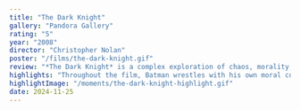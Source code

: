 ```yaml
---
title: "The Dark Knight"
gallery: "Pandora Gallery"
rating: "5"
year: "2008"
director: "Christopher Nolan"
poster: "/films/the-dark-knight.gif"
review: "*The Dark Knight* is a complex exploration of chaos, morality, and the duality of human natue. It transcends the superhero genre to deliver a compelling commentary on the fragile balance between order and anarchy. As Gotham City teeters on the brink of collapse, Bruce Wayne confronts his ideological opposite: The Joker, a nihilistic force who thrives on societal destruction. The film delves into the chaos unleashed when humanity pushes the boundaries of morality, yet it still offers a glimmer of hope through resilience and sacrifice. At its heart, *The Dark Knight* is a study of the ethical dilemmas inherent in making “hard choices” for the greater good."
highlights: "Throughout the film, Batman wrestles with his own moral code, torn between saving Gothan and the personal cost of losing his identity and loved ones. His internal conflict mirrors the impossible choices faced by leaders like Dr. Brand in *Interstellar*; the Joker’s chaotic philosophy recalls the calculated manipulations of the synthetics in *Alien: Romulus* as both serve to challenge human ethics and explose the fragility of societal order. *The Dark Knight* is both a critique and celebration of the human condition, offering no easy answers but leaving a lasting impact."
highlightImage: "/moments/the-dark-knight-highlight.gif"
date: 2024-11-25
---
```


